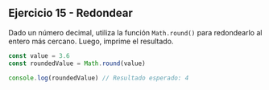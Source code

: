 ## Ejercicio 15 - Redondear

Dado un número decimal, utiliza la función `Math.round()` para redondearlo al entero más cercano. Luego, imprime el resultado.

```javascript
const value = 3.6
const roundedValue = Math.round(value)

console.log(roundedValue) // Resultado esperado: 4
```
